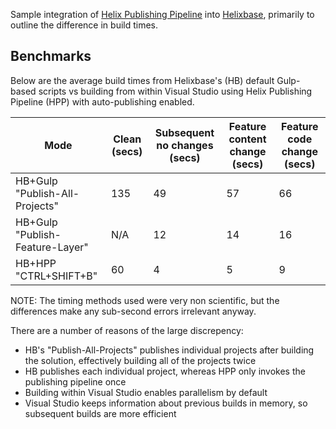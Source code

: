 Sample integration of [Helix Publishing Pipeline](https://github.com/richardszalay/helix-publishing-pipeline) into [Helixbase](https://github.com/muso31/Helixbase), primarily to outline the difference in build times.

## Benchmarks

Below are the average build times from Helixbase's (HB) default Gulp-based scripts vs building from within Visual Studio using Helix Publishing Pipeline (HPP) with auto-publishing enabled.

| Mode | Clean (secs) | Subsequent no changes (secs) | Feature content change (secs) | Feature code change (secs) |
| --- | --- | --- | --- | --- |
|HB+Gulp "Publish-All-Projects"|135|49|57|66|
|HB+Gulp "Publish-Feature-Layer"|N/A|12|14|16|
|HB+HPP "CTRL+SHIFT+B"|60|4|5|9|

NOTE: The timing methods used were very non scientific, but the differences make any sub-second errors irrelevant anyway.

There are a number of reasons of the large discrepency:

* HB's "Publish-All-Projects" publishes individual projects after building the solution, effectively building all of the projects twice
* HB publishes each individual project, whereas HPP only invokes the publishing pipeline once
* Building within Visual Studio enables parallelism by default
* Visual Studio keeps information about previous builds in memory, so subsequent builds are more efficient